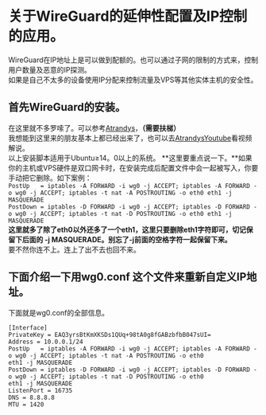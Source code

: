 # 关于WireGuard的延伸性配置及IP控制的应用。  
WireGuard在IP地址上是可以做到配额的。也可以通过子网的限制的方式来，控制用户数量及恶意的IP探测。  
如果是自己不太多的设备使用IP分配来控制流量及VPS等其他实体主机的安全性。  
## 首先WireGuard的安装。  
在这里就不多罗嗦了。可以参考[Atrandys](https://www.atrandys.com/2018/1345.html)，**（需要扶梯）**   
我想能到这里来的朋友基本上都已经出来了，也可以去[AtrandysYoutube](https://www.youtube.com/watch?v=-98GAytcUBE)看视频解说。  
以上安装脚本适用于Ubuntu≥14。0以上的系统。
**这里要重点说一下。**如果你的主机或VPS硬件是双口网卡时，在安装完成后配置文件中会一起被写入，你要手动把它删除。如下案例：  
`PostUp   = iptables -A FORWARD -i wg0 -j ACCEPT; iptables -A FORWARD -o wg0 -j ACCEPT; iptables -t nat -A POSTROUTING -o eth0
eth1 -j MASQUERADE`  
`PostDown = iptables -D FORWARD -i wg0 -j ACCEPT; iptables -D FORWARD -o wg0 -j ACCEPT; iptables -t nat -D POSTROUTING -o eth0
eth1 -j MASQUERADE`  
**这里就多了除了eth0以外还多了一个eth1，这里只要删除eth1字符即可，切记保留下后面的 -j MASQUERADE。别忘了-j前面的空格字符一起保留下来。**  
要不然你连不上。连上了出不去也回不来。  
## 下面介绍一下用wg0.conf 这个文件来重新自定义IP地址。  
下面就是wg0.conf的全部信息。  
```
[Interface]  
PrivateKey = EAQ3yrsBtKmXKSDs1QUq+98tA0g8fGABzbfbB047sUI=  
Address = 10.0.0.1/24   
PostUp   = iptables -A FORWARD -i wg0 -j ACCEPT; iptables -A FORWARD -o wg0 -j ACCEPT; iptables -t nat -A POSTROUTING -o eth0
eth1 -j MASQUERADE  
PostDown = iptables -D FORWARD -i wg0 -j ACCEPT; iptables -D FORWARD -o wg0 -j ACCEPT; iptables -t nat -D POSTROUTING -o eth0
eth1 -j MASQUERADE  
ListenPort = 16735  
DNS = 8.8.8.8  
MTU = 1420  

```  
